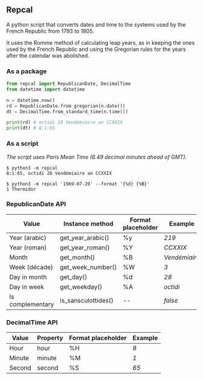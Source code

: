 ## Repcal

A python script that converts dates and time to the systems used by the French Republic from 1793 to 1805.

It uses the Romme method of calculating leap years, as in keeping the ones used by the French Republic and using the Gregorian rules for the years after the calendar was abolished.

### As a package

```python
from repcal import RepublicanDate, DecimalTime
from datetime import datetime

n = datetime.now()
rd = RepublicanDate.from_gregorian(n.date())
dt = DecimalTime.from_standard_time(n.time())

print(rd) # octidi 28 Vendémiaire an CCXXIX
print(dt) # 8:1:65
```

### As a script

_The script uses Paris Mean Time (6.49 decimal minutes ahead of GMT)._

```
$ python3 -m repcal
8:1:65, octidi 28 Vendémiaire an CCXXIX

$ python3 -m repcal '1969-07-20' --format '{%d} {%B}'
1 Thermidor
```


### RepublicanDate API

| Value            | Instance method     | Format placeholder | Example               |
| ---------------- | ------------------- | ------------------ | --------------------- |
| Year (arabic)    | get_year_arabic()   | %y                 | _219_                 |
| Year (roman)     | get_year_roman()    | %Y                 | _CCXXIX_              |
| Month            | get_month()         | %B                 | _Vendémiaire_         |
| Week (décade)    | get_week_number()   | %W                 | _3_                   |
| Day in month     | get_day()           | %d                 | _28_                  |
| Day in week      | get_weekday()       | %A                 | _octidi_              |
| Is complementary | is_sansculottides() | --                 | _false_               |


### DecimalTime API

| Value            | Property | Format placeholder | Example               |
| ---------------- | -------- | ------------------ | --------------------- |
| Hour             | hour     | %H                 | _8_                   |
| Minute           | minute   | %M                 | _1_                   |
| Second           | second   | %S                 | _65_                  |

